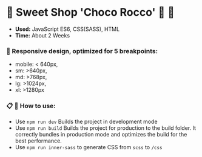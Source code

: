 # 👋 Sweet Shop 'Choco Rocco'  :chocolate_bar: :lollipop:


- **Used:** JavaScript ES6, CSS(SASS), HTML
- **Time:** About 2 Weeks

### :large_orange_diamond: Responsive design, optimized for 5 breakpoints:

- mobile: < 640px,
- sm: >640px,
- md: >768px,
- lg: >1024px,
- xl: >1280px

### :clipboard: ‍‍:small_red_triangle_down: How to use:
- Use `npm run dev` Builds the project in development mode 
- Use `npm run build` Builds the project for production to the build folder.
It correctly bundles in production mode and optimizes the build for the best performance.
- Use `npm run inner-sass` to generate CSS from `scss` to `/css`
